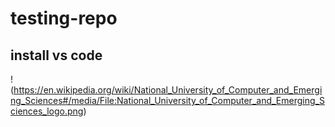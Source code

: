 # testing-repo
## install vs code
! (https://en.wikipedia.org/wiki/National_University_of_Computer_and_Emerging_Sciences#/media/File:National_University_of_Computer_and_Emerging_Sciences_logo.png)
